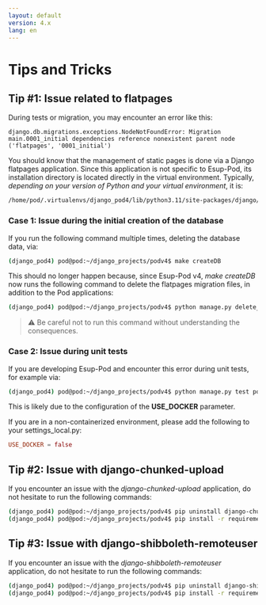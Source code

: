```yaml
---
layout: default
version: 4.x
lang: en
---
```


# Tips and Tricks

## Tip #1: Issue related to flatpages

During tests or migration, you may encounter an error like this:

```log
django.db.migrations.exceptions.NodeNotFoundError: Migration main.0001_initial dependencies reference nonexistent parent node ('flatpages', '0001_initial')
```

You should know that the management of static pages is done via a Django flatpages application.
Since this application is not specific to Esup-Pod, its installation directory is located directly in the virtual environment.
Typically, _depending on your version of Python and your virtual environment_, it is:

```sh
/home/pod/.virtualenvs/django_pod4/lib/python3.11/site-packages/django/contrib/flatpages
```

### Case 1: Issue during the initial creation of the database

If you run the following command multiple times, deleting the database data, via:

```sh
(django_pod4) pod@pod:~/django_projects/podv4$ make createDB
```

This should no longer happen because, since Esup-Pod v4, _make createDB_ now runs the following command to delete the flatpages migration files, in addition to the Pod applications:

```sh
(django_pod4) pod@pod:~/django_projects/podv4$ python manage.py delete_flatpages_migrations.py
```

> ⚠️ Be careful not to run this command without understanding the consequences.

### Case 2: Issue during unit tests

If you are developing Esup-Pod and encounter this error during unit tests, for example via:

```sh
(django_pod4) pod@pod:~/django_projects/podv4$ python manage.py test pod.video.tests --settings=pod.main.test_settings
```

This is likely due to the configuration of the **USE_DOCKER** parameter.

If you are in a non-containerized environment, please add the following to your settings_local.py:

```conf
USE_DOCKER = false
```

## Tip #2: Issue with django-chunked-upload

If you encounter an issue with the _django-chunked-upload_ application, do not hesitate to run the following commands:

```sh
(django_pod4) pod@pod:~/django_projects/podv4$ pip uninstall django-chunked-upload
(django_pod4) pod@pod:~/django_projects/podv4$ pip install -r requirements.txt
```

## Tip #3: Issue with django-shibboleth-remoteuser

If you encounter an issue with the _django-shibboleth-remoteuser_ application, do not hesitate to run the following commands:

```sh
(django_pod4) pod@pod:~/django_projects/podv4$ pip uninstall django-shibboleth-remoteuser
(django_pod4) pod@pod:~/django_projects/podv4$ pip install -r requirements.txt
```

